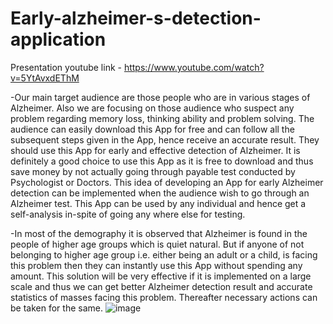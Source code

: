 # Early-alzheimer-s-detection-application

Presentation youtube link - https://www.youtube.com/watch?v=5YtAvxdEThM

-Our main target audience are those people who are in various stages of Alzheimer. Also we are focusing on those audience who suspect any problem regarding memory loss, thinking ability and problem solving. The audience can easily download this App for free and can follow all the subsequent steps given in the App, hence receive an accurate result. They should use this App for early and effective detection of Alzheimer. It is definitely a good choice to use this App as it is free to download and thus save money by not actually going through payable test conducted by Psychologist or Doctors.
This idea of developing an App for early Alzheimer detection can be implemented when the audience wish to go through an Alzheimer test. This App can be used by any individual and hence get a self-analysis in-spite of going any where else for testing. 

-In most of the demography it is observed that Alzheimer is found in the people of higher age groups which is quiet natural. But if anyone of not belonging to higher age group i.e. either being an adult or a child, is facing this problem then they can instantly use this App without spending any amount. This solution will be very effective if it is implemented on a large scale and thus we can get better Alzheimer detection result and accurate statistics of masses facing this problem. Thereafter necessary actions can be taken for the same.
![image](https://github.com/user-attachments/assets/a1e423eb-042d-4b74-a98a-b7fea8e37085)
